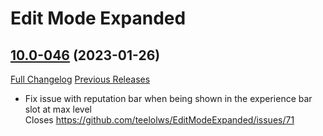 # Edit Mode Expanded

## [10.0-046](https://github.com/teelolws/EditModeExpanded/tree/10.0-046) (2023-01-26)
[Full Changelog](https://github.com/teelolws/EditModeExpanded/compare/10.0-045...10.0-046) [Previous Releases](https://github.com/teelolws/EditModeExpanded/releases)

- Fix issue with reputation bar when being shown in the experience bar slot at max level  
    Closes https://github.com/teelolws/EditModeExpanded/issues/71  
